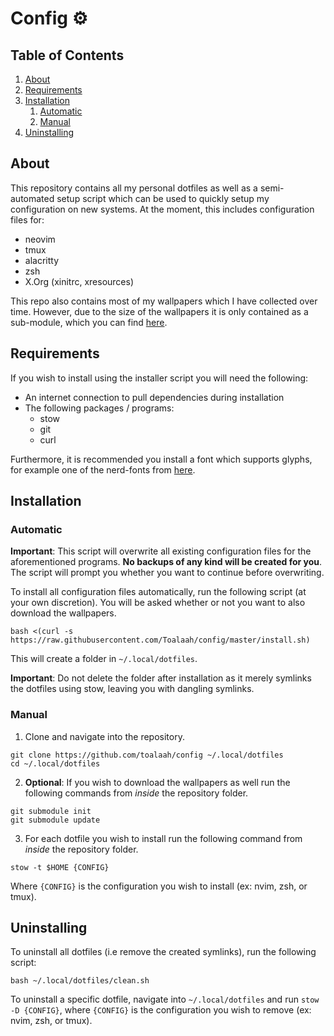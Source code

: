 # Config ⚙️

## Table of Contents

1. [About](#about)
2. [Requirements](#requirements)
3. [Installation](#installation)
    1. [Automatic](#automatic)
    2. [Manual](#manual)
4. [Uninstalling](#uninstallation)

## About

This repository contains all my personal dotfiles as well as a semi-automated setup script which can be used to quickly setup my configuration on new systems. At the moment, this includes configuration files for:

- neovim
- tmux
- alacritty
- zsh
- X.Org (xinitrc, xresources)

This repo also contains most of my wallpapers which I have collected over time. However, due to the size of the wallpapers it is only contained as a sub-module, which you can find [here](https://github.com/toalaah/wallpapers).

## Requirements

If you wish to install using the installer script you will need the following:

- An internet connection to pull dependencies during installation
- The following packages / programs:
  - stow
  - git
  - curl

Furthermore, it is recommended you install a font which supports glyphs, for example one of the nerd-fonts from [here](https://github.com/ryanoasis/nerd-fonts).

## Installation

### Automatic 

**Important**: This script will overwrite all existing configuration files for the aforementioned programs. **No backups of any kind will be created for you**. The script will prompt you whether you want to continue before overwriting. 

To install all configuration files automatically, run the following script (at your own discretion). You will be asked whether or not you want to also download the wallpapers.

```shell
bash <(curl -s https://raw.githubusercontent.com/Toalaah/config/master/install.sh)
```
This will create a folder in `~/.local/dotfiles`.

**Important**: Do not delete the folder after installation as it merely symlinks the dotfiles using stow, leaving you with dangling symlinks.

### Manual

1. Clone and navigate into the repository.

```shell
git clone https://github.com/toalaah/config ~/.local/dotfiles
cd ~/.local/dotfiles
```

2. **Optional**: If you wish to download the wallpapers as well run the following commands from _inside_ the repository folder.

```shell
git submodule init
git submodule update
```

3. For each dotfile you wish to install run the following command from _inside_ the repository folder.

```shell
stow -t $HOME {CONFIG}
```

Where `{CONFIG}` is the configuration you wish to install (ex: nvim, zsh, or tmux).

## Uninstalling

To uninstall all dotfiles (i.e remove the created symlinks), run the following script:

```shell
bash ~/.local/dotfiles/clean.sh
```
To uninstall a specific dotfile, navigate into `~/.local/dotfiles` and run `stow -D {CONFIG}`, where `{CONFIG}` is the configuration you wish to remove (ex: nvim, zsh, or tmux).

